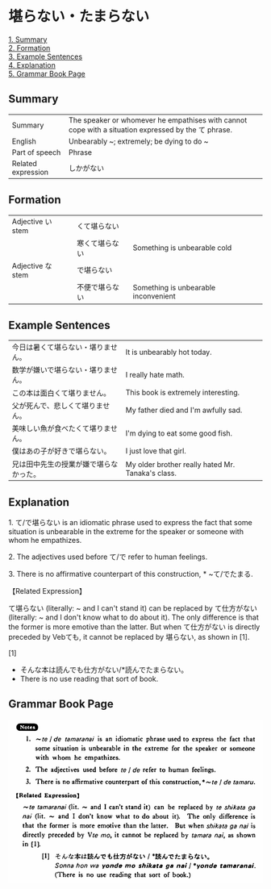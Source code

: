 # 堪らない・たまらない

[1. Summary](#summary)<br>
[2. Formation](#formation)<br>
[3. Example Sentences](#example-sentences)<br>
[4. Explanation](#explanation)<br>
[5. Grammar Book Page](#grammar-book-page)<br>


## Summary

<table><tr>   <td>Summary</td>   <td>The speaker or whomever he empathises with cannot cope with a situation expressed by the て phrase.</td></tr><tr>   <td>English</td>   <td>Unbearably ~; extremely; be dying to do ~</td></tr><tr>   <td>Part of speech</td>   <td>Phrase</td></tr><tr>   <td>Related expression</td>   <td>しかがない</td></tr></table>

## Formation

<table class="table"> <tbody><tr class="tr head"> <td class="td"><span class="bold"><span>Adjective い stem</span></span></td> <td class="td"><span class="concept">くて堪らない</span> </td> <td class="td"><span>&nbsp;</span></td> </tr> <tr class="tr"> <td class="td"><span>&nbsp;</span></td> <td class="td"><span>寒<span class="concept">くて堪らない</span></span> </td> <td class="td"><span>Something    is unbearable cold</span></td> </tr> <tr class="tr head"> <td class="td"><span class="bold"><span>Adjective な stem</span></span></td> <td class="td"><span class="concept">で堪らない</span> </td> <td class="td"><span>&nbsp;</span></td> </tr> <tr class="tr"> <td class="td"><span>&nbsp;</span></td> <td class="td"><span>不便<span class="concept">で堪らない</span></span> </td> <td class="td"><span>Something    is unbearable inconvenient</span></td> </tr></tbody></table>

## Example Sentences

<table><tr>   <td>今日は暑くて堪らない・堪りません。</td>   <td>It is unbearably hot today.</td></tr><tr>   <td>数学が嫌いで堪らない・堪りません。</td>   <td>I really hate math.</td></tr><tr>   <td>この本は面白くて堪りません。</td>   <td>This book is extremely interesting.</td></tr><tr>   <td>父が死んで、悲しくて堪りません。</td>   <td>My father died and I'm awfully sad.</td></tr><tr>   <td>美味しい魚が食べたくて堪りません。</td>   <td>I'm dying to eat some good fish.</td></tr><tr>   <td>僕はあの子が好きで堪らない。</td>   <td>I just love that girl.</td></tr><tr>   <td>兄は田中先生の授業が嫌で堪らなかった。</td>   <td>My older brother really hated Mr. Tanaka's class.</td></tr></table>

## Explanation

<p>1. て/で<span class="cloze">堪らない</span> is an idiomatic phrase used to express the fact that some situation is unbearable in the extreme for the speaker or someone with whom he empathizes.</p>  <p>2. The adjectives used before て/で refer to human feelings.</p>  <p>3. There is no affirmative counterpart of this construction, * ~て/でたまる.</p>  <p>【Related Expression】</p>  <p>て堪らない (literally: ~ and I can't stand it) can be replaced by て仕方がない (literally: ~ and I don't know what to do about it). The only difference is that the former is more emotive than the latter. But when て仕方がない is directly preceded by Vebても, it cannot be replaced by <span class="cloze">堪らない</span>, as shown in [1].</p>  <p>[1]</p>  <ul> <li>そんな本は読んでも仕方がない/*読んで<span class="cloze">たまらない</span>。</li> <li>There is no use reading that sort of book.</li> </ul>

## Grammar Book Page

![](../img/Basic堪らない.png)

